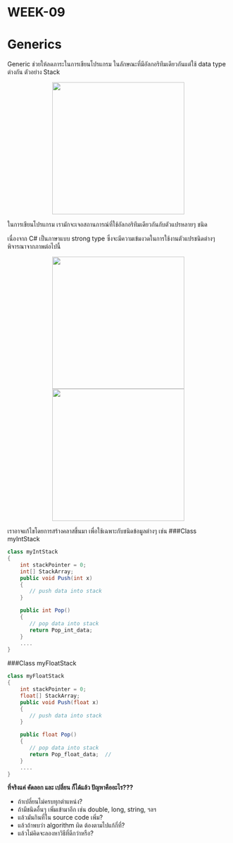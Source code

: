 # WEEK-09
# Generics

Generic ช่วยให้ลดภาระในการเขียนโปรแกรม ในลักษณะที่มีอัลกอริทึมเดียวกันแต่ใช้ data type ต่างกัน
ตัวอย่าง Stack

<p align="center">
<img src="https://github.com/OOP-2559/WEEK-09/blob/master/imgs/Picture1.png?raw=true" width="300">
</p>


ในการเขียนโปรแกรม เรามักจะเจอสถานการณ์ที่ใช้อัลกอริทึมเดียวกันกับตัวแปรหลายๆ ชนิด

เนื่องจาก  C# เป็นภาษาแบบ strong type ซึ่งจะมีความเข้มงวดในการใช้งานตัวแปรชนิดต่างๆ พิจารณาจากภาพต่อไปนี้
<p align = "center">
<img src="https://github.com/OOP-2559/WEEK-09/blob/master/imgs/Picture3.png" width="300">
<img src="https://github.com/OOP-2559/WEEK-09/blob/master/imgs/Picture4.png" width="300">

</p>

เราอาจแก้ไขโดยการสร้างคลาสขึ้นมา เพื่อใช้เฉพาะกับชนิดข้อมูลต่างๆ เช่น
###Class myIntStack
``` cs
class myIntStack
{
    int stackPointer = 0;
    int[] StackArray;
    public void Push(int x)
    {
       // push data into stack
    }

    public int Pop()
    {
       // pop data into stack
       return Pop_int_data;
    }
    ....
}

```
###Class myFloatStack
``` cs
class myFloatStack
{
    int stackPointer = 0;
    float[] StackArray;
    public void Push(float x)
    {
       // push data into stack
    }

    public float Pop()
    {
       // pop data into stack
       return Pop_float_data;  //
    }
    ....
}

```
__ที่จริงแค่ คัดลอก และ เปลี่ยน ก็ได้แล้ว ปัญหาคืออะไร???__

* ถ้าเปลี่ยนไม่ครบทุกตำแหน่ง?
* ถ้ามีชนิดอื่นๆ เพิ่มเข้ามาอีก เช่น double, long, string, ฯลฯ
* แล้วมันกินที่ใน source code เพิ่ม?
* แล้วถ้าพบว่า algorithm ผิด ต้องตามไปแก้กี่ที่?
* แล้วไม่คิดจะลองหาวิธีที่ดีกว่าหรือ?







